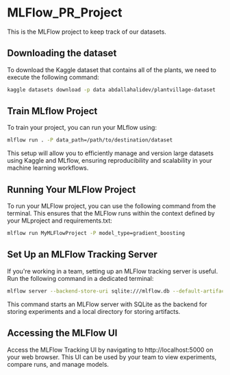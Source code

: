 # MLFlow_PR_Project
This is the MLFlow project to keep track of our datasets.

## Downloading the dataset
To download the Kaggle dataset that contains all of the plants, we need to execute the following command:
```bash
kaggle datasets download -p data abdallahalidev/plantvillage-dataset
```

## Train MLflow Project
To train your project, you can run your MLflow using:
```bash
mlflow run . -P data_path=/path/to/destination/dataset
```
This setup will allow you to efficiently manage and version large datasets using Kaggle and MLflow, ensuring reproducibility and scalability in your machine learning workflows.

## Running Your MLFlow Project
To run your MLFlow project, you can use the following command from the terminal. This ensures that the MLFlow runs within the context defined by your MLproject and requirements.txt:

```bash
mlflow run MyMLFlowProject -P model_type=gradient_boosting
```

## Set Up an MLFlow Tracking Server
If you're working in a team, setting up an MLFlow tracking server is useful. Run the following command in a dedicated terminal:

```bash
mlflow server --backend-store-uri sqlite:///mlflow.db --default-artifact-root ./artifacts --host 0.0.0.0
```

This command starts an MLFlow server with SQLite as the backend for storing experiments and a local directory for storing artifacts.

## Accessing the MLFlow UI
Access the MLFlow Tracking UI by navigating to http://localhost:5000 on your web browser. This UI can be used by your team to view experiments, compare runs, and manage models.